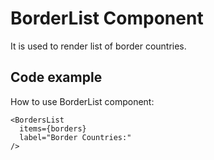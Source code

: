 # BorderList Component

It is used to render list of border countries.

## Code example
How to use BorderList component:
```
<BordersList
  items={borders}
  label="Border Countries:"
/>
```